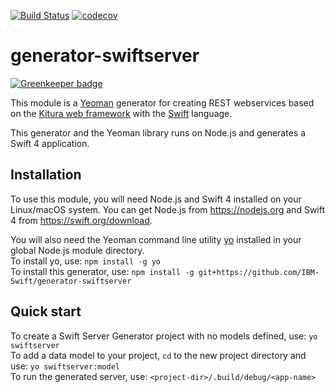 [![Build Status](https://travis-ci.org/IBM-Swift/generator-swiftserver.svg?branch=master)](https://travis-ci.org/IBM-Swift/generator-swiftserver)
[![codecov](https://codecov.io/gh/IBM-Swift/generator-swiftserver/branch/master/graph/badge.svg)](https://codecov.io/gh/IBM-Swift/generator-swiftserver)

# generator-swiftserver

[![Greenkeeper badge](https://badges.greenkeeper.io/IBM-Swift/generator-swiftserver.svg)](https://greenkeeper.io/)

This module is a [Yeoman](http://yeoman.io) generator for creating REST webservices based on the [Kitura web framework](http://kitura.io) with the [Swift](https://swift.org/) language.

This generator and the Yeoman library runs on Node.js and generates a Swift 4 application.

## Installation
To use this module, you will need Node.js and Swift 4 installed on your Linux/macOS system. You can get Node.js from https://nodejs.org and Swift 4 from https://swift.org/download.

You will also need the Yeoman command line utility [yo](https://github.com/yeoman/yo) installed in your global Node.js module directory.  
To install yo, use: `npm install -g yo`  
To install this generator, use: `npm install -g git+https://github.com/IBM-Swift/generator-swiftserver`

## Quick start
To create a Swift Server Generator project with no models defined, use: `yo swiftserver`  
To add a data model to your project, `cd` to the new project directory and use: `yo swiftserver:model`  
To run the generated server, use: `<project-dir>/.build/debug/<app-name>`
